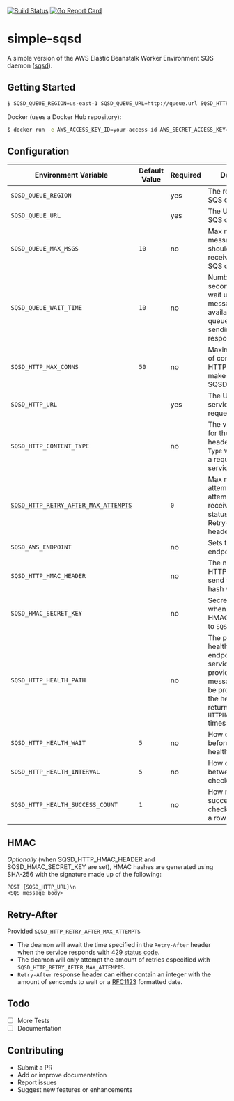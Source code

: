 [![Build Status](https://travis-ci.org/fterrag/simple-sqsd.svg?branch=master)](https://travis-ci.org/fterrag/simple-sqsd) [![Go Report Card](https://goreportcard.com/badge/github.com/fterrag/simple-sqsd)](https://goreportcard.com/report/github.com/fterrag/simple-sqsd)

# simple-sqsd

A simple version of the AWS Elastic Beanstalk Worker Environment SQS daemon ([sqsd](https://docs.aws.amazon.com/elasticbeanstalk/latest/dg/using-features-managing-env-tiers.html#worker-daemon)).

## Getting Started

```bash
$ SQSD_QUEUE_REGION=us-east-1 SQSD_QUEUE_URL=http://queue.url SQSD_HTTP_URL=http://service.url/endpoint go run cmd/simplesqsd/simplesqsd.go
```

Docker (uses a Docker Hub repository):
```bash
$ docker run -e AWS_ACCESS_KEY_ID=your-access-id AWS_SECRET_ACCESS_KEY=your-secret-key SQSD_QUEUE_REGION=us-east-1 -e SQSD_QUEUE_URL=http://queue.url -e SQSD_HTTP_URL=http://service.url/endpoint fterrag/simple-sqsd:latest
```

## Configuration

|**Environment Variable**|**Default Value**|**Required**|**Description**|
|-|-|-|-|
|`SQSD_QUEUE_REGION`||yes|The region of the SQS queue.|
|`SQSD_QUEUE_URL`||yes|The URL of the SQS queue.|
|`SQSD_QUEUE_MAX_MSGS`|`10`|no|Max number of messages a worker should try to receive from the SQS queue.|
|`SQSD_QUEUE_WAIT_TIME`|`10`|no|Number of seconds for SQS to wait until a message is available in the queue before sending a response.|
|`SQSD_HTTP_MAX_CONNS`|`50`|no|Maximum number of concurrent HTTP requests to make to SQSD_HTTP_URL.|
|`SQSD_HTTP_URL`||yes|The URL of your service to make a request to.|
|`SQSD_HTTP_CONTENT_TYPE` ||no|The value to send for the HTTP header `Content-Type` when making a request to your service.|
|[`SQSD_HTTP_RETRY_AFTER_MAX_ATTEMPTS`](#retry-after) ||`0`|Max number of attempts retries to attempt when receiving a 429 status code with Retry-After header.|
|`SQSD_AWS_ENDPOINT` ||no|Sets the AWS endpoint.|
|`SQSD_HTTP_HMAC_HEADER`||no|The name of the HTTP header to send the HMAC hash with.|
|`SQSD_HMAC_SECRET_KEY`||no|Secret key to use when generating HMAC hash send to `SQSD_HTTP_URL`.|
|`SQSD_HTTP_HEALTH_PATH`||no|The path to a health check endpoint of your service. When provided, messages will not be processed until the health check returns a 200 for `HTTPHealthInterval` times |
|`SQSD_HTTP_HEALTH_WAIT`|`5`|no|How often to wait before starting health checks|
|`SQSD_HTTP_HEALTH_INTERVAL`|`5`|no|How often to wait between health checks|
|`SQSD_HTTP_HEALTH_SUCCESS_COUNT`|`1`|no|How many successful health checks required in a row|

## HMAC

*Optionally* (when SQSD_HTTP_HMAC_HEADER and SQSD_HMAC_SECRET_KEY are set), HMAC hashes are generated using SHA-256 with the signature made up of the following:
```
POST {SQSD_HTTP_URL}\n
<SQS message body>
```

## Retry-After
Provided `SQSD_HTTP_RETRY_AFTER_MAX_ATTEMPTS`

* The deamon will await the time specified in the `Retry-After` header when the service responds with [429 status code](https://tools.ietf.org/html/rfc6585#section-4).
* The deamon will only attempt the amount of retries especified with `SQSD_HTTP_RETRY_AFTER_MAX_ATTEMPTS`.
* `Retry-After` response header can either contain an integer with the amount of senconds to wait or a [RFC1123](https://golang.org/pkg/time/#pkg-constants) formatted date.

## Todo
- [ ] More Tests
- [ ] Documentation

## Contributing

* Submit a PR
* Add or improve documentation
* Report issues
* Suggest new features or enhancements
